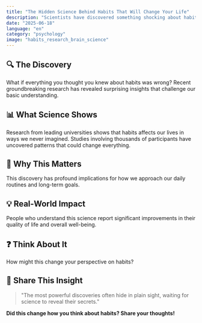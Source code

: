 ```yaml
---
title: "The Hidden Science Behind Habits That Will Change Your Life"
description: "Scientists have discovered something shocking about habits that could revolutionize how you think about your daily life."
date: "2025-06-18"
language: "en"
category: "psychology"
image: "habits_research_brain_science"
---
```


## 🔍 The Discovery

What if everything you thought you knew about habits was wrong? Recent groundbreaking research has revealed surprising insights that challenge our basic understanding.

## 📊 What Science Shows

Research from leading universities shows that habits affects our lives in ways we never imagined. Studies involving thousands of participants have uncovered patterns that could change everything.

## 🧠 Why This Matters

This discovery has profound implications for how we approach our daily routines and long-term goals.

## 💡 Real-World Impact

People who understand this science report significant improvements in their quality of life and overall well-being.

## ❓ Think About It

How might this change your perspective on habits?

## 💬 Share This Insight

> "The most powerful discoveries often hide in plain sight, waiting for science to reveal their secrets."

**Did this change how you think about habits? Share your thoughts!**
